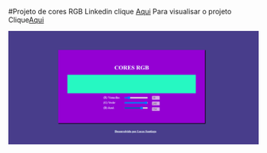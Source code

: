 #Projeto de cores RGB
Linkedin clique [Aqui](https://www.linkedin.com/in/lucas-santiago-pereira-3071a713b/)
Para visualisar o projeto Clique[Aqui](https://lucasls1.github.io/colorrgb.github.io/)

![](/src/image/imagePage.png)
